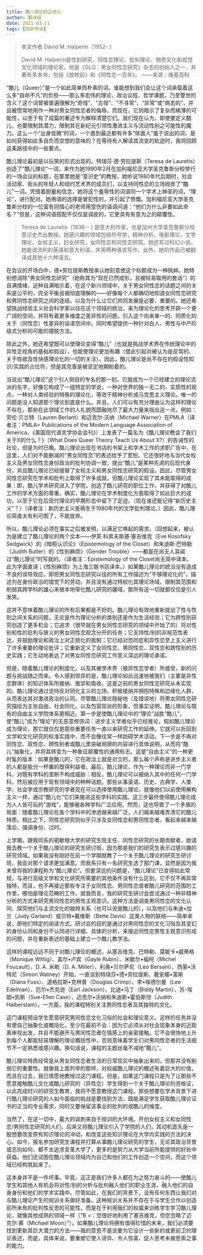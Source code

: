 ```yaml
---
title: 酷儿理论的正统化
author: 翻译组
date: 2021-03-11
tags: [同声传译]
---
```


> 本文作者 David M. Halperin（1952- ）
> 
> David M. Halperin是性别研究、同性恋理论、批判理论、物质文化和视觉文化领域的理论家。他是《GLQ：男女同性恋研究》杂志的创始人之一，并著有多本书，包括《放牧前》和《同性恋一百年》。
> ——来源：维基百科

“酷儿（Queer）”是一个如此简单而朴素的词。谁能想到我们会让这个词承载着这么多“自命不凡”的负担——那么多宏伟的理论、政治议程、哲学课题，乃至警世的含义？这个词曾被普遍理解为“奇怪”、“古怪”、“不寻常”、“异常”或“病态的”，并且被惯常地用作一种对男女同性恋者的侮辱。而现在，它则暗示了复杂而稀薄的可能性，以至于有了成篇的著述专为解释清楚它们。我们现在认为，即使要定义酷儿，也要限制其潜力，限制其在新纪元引领性激进主义与流动性别之可能性的魔力。这么一个“出身低微”的词，一个直到最近都有许多“体面人”羞于说出的词，是如何获得如此多自负而空想的意味的？在等待有人解读其流变的轨迹时，我将回顾这条路径中的一些要点。

酷儿理论最初是以玩笑的形式出现的。特瑞莎·德·劳拉提斯（Teresa de Lauretis）创造了“酷儿理论”一词，来作为她1990年2月在加利福尼亚大学圣克鲁斯分校举行的一场会议的标题，在那里她是“意识史”的教授。她听说1980年代后期时，社会活动家、街头的年轻人和纽约艺术界的成员们，以支持同性恋的立场抛弃了“酷儿”一词。凭借着胆量和信念，她将这个羞辱性的词语同一个学术上神圣的词，“理论”，进行配对。她用语的选择是冒犯性的，并引起了愤慨。加利福尼亚大学圣克鲁斯分校的一位富有同情心的老师用受伤的语调问道：“他们为什么非要如此命名？”但是，这种词语搭配不仅仅是调皮的，它更具有有意为之的颠覆性。

> Teresa de Lauretis（1938-- ) 是意大利作家，也是加州大学圣克鲁斯分校意识史杰出教授。她感兴趣的领域包括符号学，精神分析，电影理论，文学理论，女权主义，妇女研究，女同性恋和同性恋研究。她还写过科幻小说。她能说流利的英语和意大利语，并用两种语言写作。此外，她的作品已被翻译成其他十六种语言。

在会议的开场白中，德•劳拉提斯教授承认她刻意使这个标题成为一种挑衅。她特别想消除“男女同性恋研究”（她称其为“现在已然成形，且被轻易取用的套话”）的自满情绪，这种自满暗示着，在这个新兴领域中，关于男女同性恋的话题之间的关系是公平的，完全平衡且被彻底理解的——好像每个人都确切地知道女同性恋研究和男同性恋研究之间的连结，以及为什么让它们共同发展是必要、重要的。她还希望挑战经验主义社会科学家以往在这个领域的统治，来为理论化的思考开辟一个更广阔的空间，并将有着更多维度之差异性的问题，引入这个向来单一的、同质化的关于（同性恋）性差异的话语空间中。同时希望提供一种针对白人、男性与中产阶级式分析的可能的摆脱方法。

除此之外，她还希望既可以使理论变得“酷儿”（也就是挑战学术界在传统理论中的异性恋视角的基础和假设），也能使理论更加有趣（借此引起对被认为是反常的、关于性欲及性快感理论化的一切的关注）。因此，酷儿理论是尚不存在的假设性知识/实践的占位符，但是其完善是被坚定地期盼着的。

当说出“酷儿理论”这个引人侧目的专名的那一刻，它就成为一个已经建立的理论流派的名字，好像它构成了一组特定的学说，一种对世界的独一无二的、实质性的观点，一种对人类经验的特殊的理论化，等效于精神分析或马克思主义理论。唯一的问题是没人知道那个理论到底是什么。并且，人们可以有充分理由认为这样的理论不存在。那些在此领域工作的人礼貌而圆融地尽了最大力量来指出这一点。例如：劳伦·贝兰特（Lauren Berlant）和迈克尔·沃纳（Michael Warner）在PMLA（译者注：PMLA= Publications of the Modern Language Association of America，《美国现代语言学协会会刊》）上发表了一篇名为《酷儿理论教会了我们关于X的什么？》（What Does Queer Theory Teach Us About X?）的告诫性的社论，但是为时已晚。酷儿理论出现在书店的书架上和学术工作的求职广告中，在这里，人们对不能删减的“男女同性恋”的表述给予了宽恕。它还很好地与当代女权主义及男女同性恋身份政治的批判协调一致，提出“酷儿”是某种先进的后现代身份，并且酷儿理论已经接替了女权主义和男女同性恋研究的假设。因此，尽管男女同性恋研究在学术和批判上取得了许多成就，但酷儿理论实现了其未能取得的成果：即，酷儿学术研究进入了学院，创造了酷儿研究的职位工作，并获得了对酷儿工作的学术方面的尊重。确实，酷儿理论在学术制度化方面取得了如此巨大的成功，以至于它在后现代理论的早期形态中留下了足迹。（现在谁还能记得“新历史主义”？）（译者注：新历史主义是萌生于1980年代的文学批判理论。）因此，酷儿理论简直太有利可图了，不能放弃。

所以，酷儿理论必须在事实之后被发明，以满足它唤起的需求。（回想起来，被认为是建立了酷儿理论的两个文本——伊芙·科索夫斯基·塞吉维克（Eve Kosofsky Sedgwick）的《暗柜认识论》（Epistemology of the Closet）和朱迪斯·巴特勒（Judith Butler）的《性别麻烦》（Gender Trouble）——都是在尚无人耳闻过“酷儿理论”时写就的。（译者注：Epistemology of the Closet尚无简中译本，此为字面直译；《性别麻烦》为上海三联书店译本。）如果酷儿理论的统治没有造成不良的误导效应，即把男女同性恋研究以往的所有工作描述为“不够理论化的”，描述为在身份政治的错觉下的劳动，并且没有通过特权化其理论场域、限制其范围和削弱其跨学科的雄心来根本地窄化酷儿研究的疆域，那所有这一切就都仅仅是引人发笑。 

这并不意味着酷儿理论的所有后果都是不好的。酷儿理论有效地重新提出了性与性别之间关系的问题，无论是作为理论分析的类别还是作为生活经验；它为跨性别研究创造了更多机会；它追求（很早就在男女同性恋研究的领域中开始了的）将对性别和性的批判与狭义的男女同性恋观念分开的任务；它支持性/别的非规范性表达，并鼓励理论和政治上对正统化的抵制；它已经对恐同症和异性恋至上主义进行了许多重要的理论批评；它重新定义了女同性恋、男同性恋、双性恋和跨性别的历史实践；它生动地表达了对男女同性恋研究工作意义深远的理论承诺。


但是，随着酷儿理论的制度化，以及其被学术界（被异性恋学者）所接受，新的问题与挑战随之而来。令人感到惊异的是，酷儿理论如此迅速地被我们（主要是异性恋群体）的知识体系所接纳、推崇和吸收，这是之前的男女同性恋研究从未实现的。酷儿理论通过坚持反对同化主义的立场，积极接纳并拥抱特殊和边缘化人群，从而表达其对激进政治的认同。尽管酷儿理论隐秘地（及错误地）将男女同性恋研究描绘为主张自由、社会同化，以及包容现状的形象，但事实证明，酷儿理论与既有的自由主义学院体系更相近。第一步是使酷儿理论中的“理论”战胜“酷儿”，使“酷儿”成为“理论”的无恶意修饰词：进步主义学者似乎已经推论，假如酷儿理论成为理论，那它就仅仅是那些重要任务一直以来研究工作的延伸。它就可以折回到文学和文化研究的标准实践中，而不会像往常一样妨碍学术活动。下一步是不再对同性恋、双性恋、跨性别者或酷儿里突破局限的内容进行具体说明，从而将“酷儿”抽象化，并将其转变为一种象征颠覆性的通用标志。这是“自由主义”的一种更时髦的版本：如果是酷儿的，它在政治上就是对立的，那么每个声称是进步主义者的人都是能分一杯羹的既得利益者。最后，酷儿理论，作为一种理论而非一门学科，对既有学科的垄断不构成威胁：相反，酷儿理论可以被纳入其中的任何一门学科，然后被应用于现有领域中的种种话题。那些从事英语、历史、古典学、人类学、社会学或宗教研究的学者现在可以选择使用酷儿理论，就像他们以前使用解构主义一样，通过“酷儿化”它们来推进这些学科的实践。这三步最终使得酷儿理论成为人人皆可玩的“游戏”，能够被各种学科广泛应用。然而，这也导致了一个矛盾的局面：随着酷儿理论在各个学科中的渗透越来越广泛，人们越来越难弄清它的酷儿特质。相比之下，同性恋研究则似乎只涉及女同性恋和男同性恋者，看起来越来越落后、强调身份、过时。 

上学期，跟我同系的密歇根大学的研究生院主任、同性恋研究的长期贡献者，她请我去教一个关于酷儿理论的研究生研讨班，因为那是我们的研究生表示过感兴趣的研究领域。如果我没有刚好在前一个学期就教了一个关于酷儿理论的研究生研讨班，我会对那个请求更加满意。而我系只有一名研究生选了那门课，显然是因为我未曾将我的课程称为“酷儿理论”。但更深远的问题是，“酷儿理论”已变得如此常规，与进行高级文学和文化研究所需要的其他条件没有什么区别。它不仅不再异常独特，而且，也不再接近那些专注于女同性恋、男同性恋或者酷儿研究的范围的工作里，哪怕是理论范畴的工作。就我而言，我的研究生研讨会尝试通过一种非精神分析的方式来研究男同性恋的男性主观意识。这种方法是调查男同性恋的文化认同、探究他们与主流文化的独特关系（也可以说是酷儿的），以及他们与朱迪•加兰（Judy Garland）或贝特•戴维斯（Bette Davis）这类人物的联结——简单来说，即他们特定的阅读方式。研讨会的目的是通过对男同性恋的文化习俗及其变幻的身份认同和身份不认同进行详细、具体的分析，来接近同性恋男性主观意识形成的问题，并在重新表述的基础上建立一个酷儿教学法。 

这样的课程远远不同于对酷儿理论的概述，从塞吉维克、巴特勒、莫妮卡•威蒂格（Monique Wittig）、盖尔•卢宾（Gayle Rubin）、米歇尔•福柯（Michel Foucault）、D. A. 米勒（D. A. Miller）、利奥•贝尔萨尼（Leo Bersani）、西蒙•沃特尼（Simon Watney）开始，一直谈到特瑞莎•德•劳拉提斯、戴安娜•富斯（Diana Fuss）、道格拉斯•克林普（Douglas Crimp）、李•埃德尔曼（Lee Edelman）、厄尔•杰克逊（Earl Jackson）、比迪•马丁（Biddy Martin）、苏-埃朗•凯斯（Sue-Ellen Case）、迈克尔•沃纳和朱迪斯•霍伯斯坦（Judith Halberstam）。一方面，我的课程特别关注男同性恋者及其独特的文化。


这门课程预设学生愿意研究男同性恋文化习俗的社会和理论意义。这样的任务并没有使自己抽象化或概括化，至少在最初不会：因为它必须从对社会现象本身的近距离审视出发，并且不能避开与男同性恋者在情感上的亲密接触。它不会很快地上升到每个人都能轻易理解的理论概括性中，否则意味着学生们对男同性恋者的生活细节不一定熟悉或感兴趣。换句话说，课程的主题丝毫不减地“酷儿”。 


酷儿理论特质经常是从男女同性恋者生活的日常现实中抽象出来的。但那并没有削弱它的重要性。就像我上面列举的那样，对权威酷儿理论的概述有着巨大的价值，而且在过去，我已情愿地教授过这门课程。但是，如果这门课程只是为了让那些不愿意接触酷儿文化或酷儿研究的（异性恋）学生得到一个关于酷儿理论的资格证，以此完成时兴的研究生教育，我将不愿意教授这门课程。那些想要在学术背景下进行酷儿理论研究的人如今面临的挑战是要找到方法，既能满足学生获取酷儿理论证书的正当的专业需求，同时又要保留该事业的批判的或酷儿的维度。


当然了，在这一切中，最大的讽刺来自于规训的大环境。开创女权主义和女同性恋/男同性恋研究的人们，后来又将酷儿理论引入了学院的人们，其动机首先是一股想要改变原有知识理论的冲动，和改变这些知识理论在大学内实践的方法的决心。如今，报名参加研究生课程并打算从事酷儿理论研究的学生，无论其政治背景或志向如何，都不太追求变革大学了，更多的是努力从大学当前所能提供的好处中获益。他们还试图在酷儿理论领域内为自己和他们的工作创造一个空间，而这个领域已经构筑起来了。 


这本身并不是一件坏事。毕竟，这正是我们许多人都在为之努力奋斗的——使酷儿学生和其他人有机会将对性/别的分析与批判融入他们的职业生涯，融入他们的自身身份和他们的学术实践中。尽管如此，在我们的背景下，没有任何东西让我们对与酷儿理论产生的规训关系做好准备。这种规训关系并不存在于与学生合作以创造前所未有的批判性反思的可能性，而是在于利用我们的权威来训练学生学习酷儿理论，就像其他成熟的领域一样（“B +：您很好地利用了塞吉维克，但您忽略了迈克尔·慕（Michael Moon）”）。如果酷儿理论将拥有值得珍惜的未来，我们必须要找到更新其巨大潜力的方法——我的意思不是说要为它设计一些新的或更前卫的理论表述，而是，具体来说，要重塑它使人讶异、令人惊喜、促人思考未被思索之事的能力。
